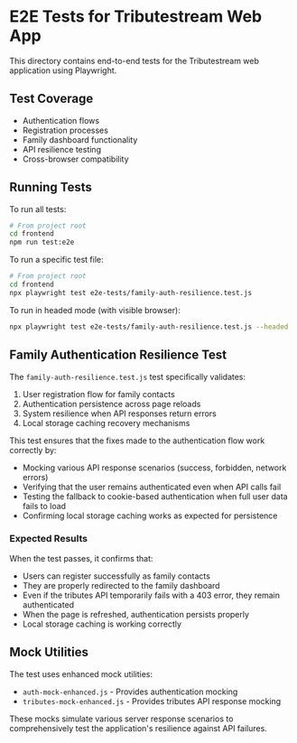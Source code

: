 # E2E Tests for Tributestream Web App

This directory contains end-to-end tests for the Tributestream web application using Playwright.

## Test Coverage

- Authentication flows
- Registration processes
- Family dashboard functionality
- API resilience testing
- Cross-browser compatibility

## Running Tests

To run all tests:

```bash
# From project root
cd frontend
npm run test:e2e
```

To run a specific test file:

```bash
# From project root
cd frontend
npx playwright test e2e-tests/family-auth-resilience.test.js
```

To run in headed mode (with visible browser):

```bash
npx playwright test e2e-tests/family-auth-resilience.test.js --headed
```

## Family Authentication Resilience Test

The `family-auth-resilience.test.js` test specifically validates:

1. User registration flow for family contacts
2. Authentication persistence across page reloads
3. System resilience when API responses return errors
4. Local storage caching recovery mechanisms

This test ensures that the fixes made to the authentication flow work correctly by:

- Mocking various API response scenarios (success, forbidden, network errors)
- Verifying that the user remains authenticated even when API calls fail
- Testing the fallback to cookie-based authentication when full user data fails to load
- Confirming local storage caching works as expected for persistence

### Expected Results

When the test passes, it confirms that:

- Users can register successfully as family contacts
- They are properly redirected to the family dashboard
- Even if the tributes API temporarily fails with a 403 error, they remain authenticated
- When the page is refreshed, authentication persists properly
- Local storage caching is working correctly

## Mock Utilities

The test uses enhanced mock utilities:

- `auth-mock-enhanced.js` - Provides authentication mocking
- `tributes-mock-enhanced.js` - Provides tributes API response mocking

These mocks simulate various server response scenarios to comprehensively test the application's resilience against API failures.